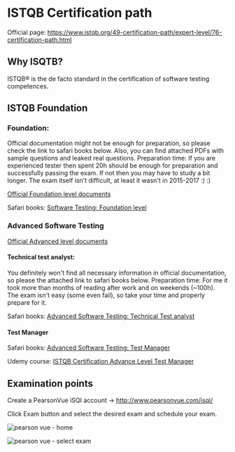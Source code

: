 # ISTQB Certification path
Official page:
https://www.istqb.org/49-certification-path/expert-level/76-certification-path.html

## Why ISQTB?
ISTQB® is the de facto standard in the certification of software testing competences.

## ISTQB Foundation
### Foundation:
Official documentation might not be enough for preparation, so please check the link to safari books below. Also, you can find attached PDFs with sample questions and leaked real questions.
Preparation time: If you are experienced tester then spent 20h should be enough for preparation and successfully passing the exam. If not then you may have to study a bit longer. The exam itself isn't difficult, at least it wasn't in 2015-2017 :) :)

[Official Foundation level documents](https://www.istqb.org/downloads/category/2-foundation-level-documents.html)

Safari books: [Software Testing: Foundation level](https://www.safaribooksonline.com/library/view/software-testing-/9781780172996/)


### Advanced Software Testing
[Official Advanced level documents](https://www.istqb.org/certification-path-root/foundation-level/foundation-level-material-for-download/foundation-level-exam/category/7-advanced-level-documents.html)

#### Technical test analyst:
You definitely won't find all necessary information in official documentation, so please the attached link to safari books below.
Preparation time: For me it took more than months of reading after work and on weekends (~100h). The exam isn't easy (some even fail), so take your time and properly prepare for it.

Safari books: [Advanced Software Testing: Technical Test analyst](https://www.safaribooksonline.com/library/view/advanced-software-testing/9781457189074/)

#### Test Manager
Safari books: [Advanced Software Testing: Test Manager](https://www.safaribooksonline.com/library/view/advanced-software-testing/9781492016328/)

Udemy course: [ISTQB Certification Advance Level Test Manager](https://www.udemy.com/istqb-advanced-level-test-manager-ctal/)

## Examination points

Create a PearsonVue iSQI account -> http://www.pearsonvue.com/isqi/

Click Exam button and select the desired exam and schedule your exam.

![pearson vue - home](https://media.github.ibm.com/user/57353/files/ec77c926-2849-11e8-9c60-662c3e36009f)

![pearson vue - select exam](https://media.github.ibm.com/user/57353/files/54f7b39e-284a-11e8-9ef2-3a900d1fa35f)